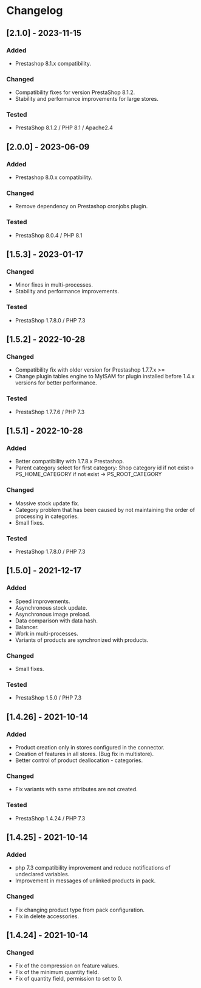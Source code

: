 # Changelog
## [2.1.0] - 2023-11-15

### Added

- Prestashop 8.1.x compatibility.

### Changed

- Compatibility fixes for version PrestaShop 8.1.2.
- Stability and performance improvements for large stores.

### Tested

- PrestaShop 8.1.2 / PHP 8.1 / Apache2.4

## [2.0.0] - 2023-06-09

### Added

- Prestashop 8.0.x compatibility.

### Changed

- Remove dependency on Prestashop cronjobs plugin.

### Tested

- PrestaShop 8.0.4 / PHP 8.1


## [1.5.3] - 2023-01-17

### Changed

- Minor fixes in multi-processes.
- Stability and performance improvements.

### Tested

- PrestaShop 1.7.8.0 / PHP 7.3

## [1.5.2] - 2022-10-28

### Changed

- Compatibility fix with older version for Prestashop 1.7.7.x >=
- Change plugin tables engine to MyISAM for plugin installed before 1.4.x versions for better performance.

### Tested

- PrestaShop 1.7.7.6 / PHP 7.3

## [1.5.1] - 2022-10-28

### Added

- Better compatibility with 1.7.8.x Prestashop.
- Parent category select for first category: Shop category id if not exist-> PS_HOME_CATEGORY if not exist -> PS_ROOT_CATEGORY

### Changed

- Massive stock update fix.
- Category problem that has been caused by not maintaining the order of processing in categories.
- Small fixes.

### Tested

- PrestaShop 1.7.8.0 / PHP 7.3

## [1.5.0] - 2021-12-17

### Added

- Speed improvements.
- Asynchronous stock update.
- Asynchronous image preload.
- Data comparison with data hash.
- Balancer.
- Work in multi-processes.
- Variants of products are synchronized with products.

### Changed

- Small fixes.

### Tested

- PrestaShop 1.5.0 / PHP 7.3

## [1.4.26] - 2021-10-14

### Added

- Product creation only in stores configured in the connector.
- Creation of features in all stores. (Bug fix in multistore).
- Better control of product deallocation - categories.

### Changed

- Fix variants with same attributes are not created.

### Tested

- PrestaShop 1.4.24 / PHP 7.3

## [1.4.25] - 2021-10-14

### Added

- php 7.3 compatibility improvement and reduce notifications of undeclared variables.
- Improvement in messages of unlinked products in pack.

### Changed

- Fix changing product type from pack configuration.
- Fix in delete accessories.

## [1.4.24] - 2021-10-14

### Changed

- Fix of the compression on feature values.
- Fix of the minimum quantity field.
- Fix of quantity field, permission to set to 0.